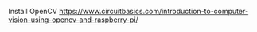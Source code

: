 Install OpenCV
https://www.circuitbasics.com/introduction-to-computer-vision-using-opencv-and-raspberry-pi/

